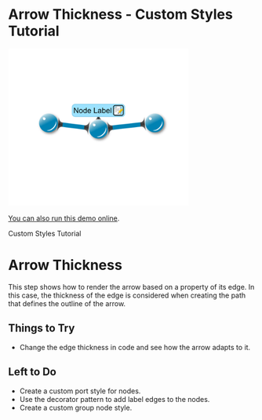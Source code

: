 # Arrow Thickness - Custom Styles Tutorial

<img src="../../resources/image/tutorial2step22.png" alt="demo-thumbnail" height="320"/>

[You can also run this demo online](https://live.yworks.com/demos/02-tutorial-custom-styles/22-arrow-thickness/index.html).

Custom Styles Tutorial

# Arrow Thickness

This step shows how to render the arrow based on a property of its edge. In this case, the thickness of the edge is considered when creating the path that defines the outline of the arrow.

## Things to Try

- Change the edge thickness in code and see how the arrow adapts to it.

## Left to Do

- Create a custom port style for nodes.
- Use the decorator pattern to add label edges to the nodes.
- Create a custom group node style.
